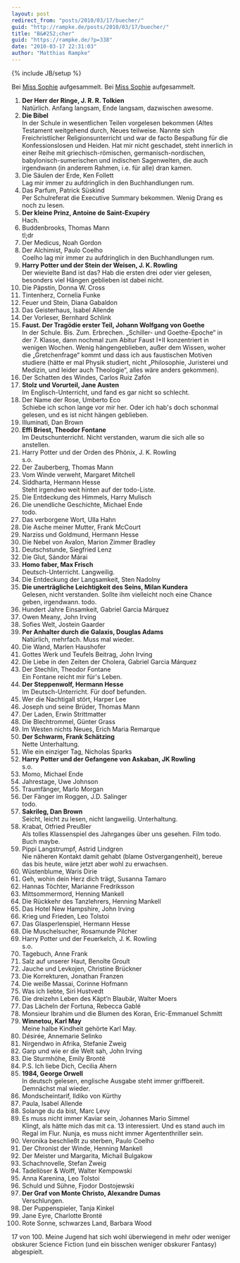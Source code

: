 ```yaml
---
layout: post
redirect_from: "posts/2010/03/17/buecher/"
guid: "http://rampke.de/posts/2010/03/17/buecher/"
title: "B&#252;cher"
guid: "https://rampke.de/?p=338"
date: "2010-03-17 22:31:03"
author: "Matthias Rampke"
---
```

{% include JB/setup %}

Bei <a href="http://miss-sophie.eu/2010/03/17/das-listenbuchlein/">Miss Sophie</a> aufgesammelt.
Bei <a href="http://miss-sophie.eu/2010/03/17/das-listenbuchlein/">Miss Sophie</a> aufgesammelt.

<ol>
<li><strong>Der Herr der Ringe, J. R. R. Tolkien</strong><br  /> Nat&uuml;rlich. Anfang langsam, Ende langsam, dazwischen awesome.
</li><li><strong>Die Bibel</strong><br  /> In der Schule in wesentlichen Teilen vorgelesen bekommen (Altes Testament weitgehend durch, Neues teilweise. Nannte sich Freichristlicher Religionsunterricht und war de facto Bespa&szlig;ung f&uuml;r die Konfessionslosen und Heiden. Hat mir nicht geschadet, steht innerlich in einer Reihe mit griechisch-r&ouml;mischen, germanisch-nordischen, babylonisch-sumerischen und indischen Sagenwelten, die auch irgendwann (in anderem Rahmen, i.e. f&uuml;r alle) dran kamen.</li>
<li>Die S&auml;ulen der Erde, Ken Follett<br  /> Lag mir immer zu aufdringlich in den Buchhandlungen rum.</li>
<li>Das Parfum, Patrick S&uuml;skind<br  /> Per Schulreferat die Executive Summary bekommen. Wenig Drang es noch zu lesen.</li>
<li><strong>Der kleine Prinz, Antoine de Saint-Exup&eacute;ry</strong><br  /> Hach.</li>
<li>Buddenbrooks, Thomas Mann<br  /> tl;dr</li>
<li>Der Medicus, Noah Gordon</li>
<li>Der Alchimist, Paulo Coelho<br  /> Coelho lag mir immer zu aufdringlich in den Buchhandlungen rum.</li>
<li><strong>Harry Potter und der Stein der Weisen, J. K. Rowling</strong><br  /> Der wievielte Band ist das? Hab die ersten drei oder vier gelesen, besonders viel H&auml;ngen geblieben ist dabei nicht.</li>
<li>Die P&auml;pstin, Donna W. Cross</li>
<li>Tintenherz, Cornelia Funke</li>
<li>Feuer und Stein, Diana Gabaldon</li>
<li>Das Geisterhaus, Isabel Allende</li>
<li>Der Vorleser, Bernhard Schlink</li>
<li><strong>Faust. Der Trag&ouml;die erster Teil, Johann Wolfgang von Goethe</strong><br  /> In der Schule. Bis. Zum. Erbrechen. &bdquo;Schiller- und Goethe-Epoche&ldquo; in der 7. Klasse, dann nochmal zum Abitur Faust I+II konzentriert in wenigen Wochen. Wenig h&auml;ngengeblieben, au&szlig;er dem Wissen, woher die &bdquo;Gretchenfrage&ldquo; kommt und dass ich aus faustischen Motiven studiere (h&auml;tte er mal Physik studiert, nicht &bdquo;Philosophie, Juristerei und Medizin, und leider auch Theologie&ldquo;, alles w&auml;re anders gekommen).</li>
<li>Der Schatten des Windes, Carlos Ruiz Zaf&oacute;n</li>
<li><strong>Stolz und Vorurteil, Jane Austen</strong><br  /> Im Englisch-Unterricht, und fand es gar nicht so schlecht.</li>
<li>Der Name der Rose, Umberto Eco<br  /> Schiebe ich schon lange vor mir her. Oder ich hab's doch schonmal gelesen, und es ist nicht h&auml;ngen geblieben.</li>
<li>Illuminati, Dan Brown</li>
<li><strong>Effi Briest, Theodor Fontane</strong><br  /> Im Deutschunterricht. Nicht verstanden, warum die sich alle so anstellen.</li>
<li>Harry Potter und der Orden des Ph&ouml;nix, J. K. Rowling<br  /> s.o.</li>
<li>Der Zauberberg, Thomas Mann</li>
<li>Vom Winde verweht, Margaret Mitchell</li>
<li>Siddharta, Hermann Hesse<br  /> Steht irgendwo weit hinten auf der todo-Liste.</li>
<li>Die Entdeckung des Himmels, Harry Mulisch</li>
<li>Die unendliche Geschichte, Michael Ende<br  /> todo.</li>
<li>Das verborgene Wort, Ulla Hahn</li>
<li>Die Asche meiner Mutter, Frank McCourt</li>
<li>Narziss und Goldmund, Hermann Hesse</li>
<li>Die Nebel von Avalon, Marion Zimmer Bradley</li>
<li>Deutschstunde, Siegfried Lenz</li>
<li>Die Glut, S&aacute;ndor M&aacute;rai</li>
<li><strong>Homo faber, Max Frisch</strong><br  /> Deutsch-Unterricht. Langweilig.</li>
<li>Die Entdeckung der Langsamkeit, Sten Nadolny</li>
<li><strong>Die unertr&auml;gliche Leichtigkeit des Seins, Milan Kundera</strong><br  /> Gelesen, nicht verstanden. Sollte ihm vielleicht noch eine Chance geben, irgendwann. todo.</li>
<li>Hundert Jahre Einsamkeit, Gabriel Garcia M&aacute;rquez</li>
<li>Owen Meany, John Irving</li>
<li>Sofies Welt, Jostein Gaarder</li>
<li><strong>Per Anhalter durch die Galaxis, Douglas Adams</strong><br  /> Nat&uuml;rlich, mehrfach. Muss mal wieder.</li>
<li>Die Wand, Marlen Haushofer</li>
<li>Gottes Werk und Teufels Beitrag, John Irving</li>
<li>Die Liebe in den Zeiten der Cholera, Gabriel Garcia M&aacute;rquez</li>
<li>Der Stechlin, Theodor Fontane<br  /> Ein Fontane reicht mir f&uuml;r's Leben.</li>
<li><strong>Der Steppenwolf, Hermann Hesse</strong><br  /> Im Deutsch-Unterricht. F&uuml;r doof befunden. </li>
<li>Wer die Nachtigall st&ouml;rt, Harper Lee</li>
<li>Joseph und seine Br&uuml;der, Thomas Mann</li>
<li>Der Laden, Erwin Strittmatter</li>
<li>Die Blechtrommel, G&uuml;nter Grass</li>
<li>Im Westen nichts Neues, Erich Maria Remarque</li>
<li><strong>Der Schwarm, Frank Sch&auml;tzing</strong><br  /> Nette Unterhaltung.</li>
<li>Wie ein einziger Tag, Nicholas Sparks</li>
<li><strong>Harry Potter und der Gefangene von Askaban, JK Rowling</strong><br  /> s.o.</li>
<li>Momo, Michael Ende</li>
<li>Jahrestage, Uwe Johnson</li>
<li>Traumf&auml;nger, Marlo Morgan</li>
<li>Der F&auml;nger im Roggen, J.D. Salinger<br  /> todo.</li>
<li><strong>Sakrileg, Dan Brown</strong><br  /> Seicht, leicht zu lesen, nicht langweilig. Unterhaltung.</li>
<li>Krabat, Otfried Preu&szlig;ler<br  /> Als tolles Klassenspiel des Jahrganges &uuml;ber uns gesehen. Film todo. Buch maybe.</li>
<li>Pippi Langstrumpf, Astrid Lindgren<br  /> Nie n&auml;heren Kontakt damit gehabt (blame Ostvergangenheit), bereue das bis heute, w&auml;re jetzt aber wohl zu erwachsen.</li>
<li>W&uuml;stenblume, Waris Dirie</li>
<li>Geh, wohin dein Herz dich tr&auml;gt, Susanna Tamaro</li>
<li>Hannas T&ouml;chter, Marianne Fredriksson</li>
<li>Mittsommermord, Henning Mankell</li>
<li>Die R&uuml;ckkehr des Tanzlehrers, Henning Mankell</li>
<li>Das Hotel New Hampshire, John Irving</li>
<li>Krieg und Frieden, Leo Tolstoi</li>
<li>Das Glasperlenspiel, Hermann Hesse</li>
<li>Die Muschelsucher, Rosamunde Pilcher</li>
<li>Harry Potter und der Feuerkelch, J. K. Rowling<br  /> s.o.</li>
<li>Tagebuch, Anne Frank</li>
<li>Salz auf unserer Haut, Beno&icirc;te Groult</li>
<li>Jauche und Levkojen, Christine Br&uuml;ckner</li>
<li>Die Korrekturen, Jonathan Franzen</li>
<li>Die wei&szlig;e Massai, Corinne Hofmann</li>
<li>Was ich liebte, Siri Hustvedt</li>
<li>Die dreizehn Leben des K&auml;pt&rsquo;n Blaub&auml;r, Walter Moers</li>
<li>Das L&auml;cheln der Fortuna, Rebecca Gabl&eacute;</li>
<li>Monsieur Ibrahim und die Blumen des Koran, Eric-Emmanuel Schmitt</li>
<li><strong>Winnetou, Karl May</strong><br  /> Meine halbe Kindheit geh&ouml;rte Karl May.</li>

<li>D&eacute;sir&eacute;e, Annemarie Selinko</li>
<li>Nirgendwo in Afrika, Stefanie Zweig</li>
<li>Garp und wie er die Welt sah, John Irving</li>
<li>Die Sturmh&ouml;he, Emily Bront&euml;</li>
<li>P.S. Ich liebe Dich, Cecilia Ahern</li>
<li><strong>1984, George Orwell</strong><br  /> In deutsch gelesen, englische Ausgabe steht immer griffbereit. Demn&auml;chst mal wieder.</li>
<li>Mondscheintarif, Ildiko von K&uuml;rthy</li>
<li>Paula, Isabel Allende</li>
<li>Solange du da bist, Marc Levy</li>
<li>Es muss nicht immer Kaviar sein, Johannes Mario Simmel<br  /> Klingt, als h&auml;tte mich das mit ca. 13 interessiert. Und es stand auch im Regal im Flur. Nunja, es muss nicht immer Agententhriller sein.</li>
<li>Veronika beschlie&szlig;t zu sterben, Paulo Coelho</li>
<li>Der Chronist der Winde, Henning Mankell</li>
<li>Der Meister und Margarita, Michail Bulgakow</li>
<li>Schachnovelle, Stefan Zweig</li>
<li>Tadell&ouml;ser &amp; Wolff, Walter Kempowski</li>
<li>Anna Karenina, Leo Tolstoi</li>
<li>Schuld und S&uuml;hne, Fjodor Dostojewski</li>
<li><strong>Der Graf von Monte Christo, Alexandre Dumas</strong><br  /> Verschlungen.</li>
<li>Der Puppenspieler, Tanja Kinkel</li>
<li>Jane Eyre, Charlotte Bront&euml;</li>
<li>Rote Sonne, schwarzes Land, Barbara Wood</li>
</ol>

17 von 100. Meine Jugend hat sich wohl &uuml;berwiegend in mehr oder weniger obskurer Science Fiction (und ein bisschen weniger obskurer Fantasy) abgespielt.


